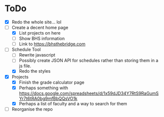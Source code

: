 # ToDo

- [x] Redo the whole site... lol
- [ ] Create a decent home page
  - [x] List projects on here
  - [ ] Show BHS information
  - [ ] Link to <https://bhsthebridge.com>
- [ ] Schedule Tool
  - [ ] Rewrite javascript
  - [ ] Possibly create JSON API for schedules rather than storing them in a js file.
  - [x] Redo the styles
- [x] Projects
  - [x] Finish the grade calculator page
  - [x] Perhaps something with <https://docs.google.com/spreadsheets/d/1x59dJD34Y7RtS9RaGumSYr7t6tRA0bg9mfBbQQsVO1k>
  - [x] Perhaps a list of faculty and a way to search for them
- [ ] Reorganise the repo
